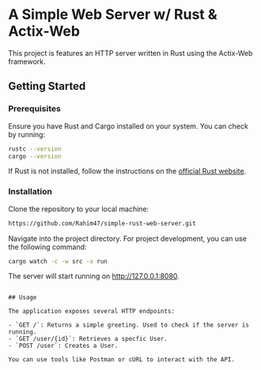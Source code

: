 # A Simple Web Server w/ Rust & Actix-Web

This project is features an HTTP server written in Rust using the Actix-Web framework.

## Getting Started

### Prerequisites

Ensure you have Rust and Cargo installed on your system. You can check by running:

```bash
rustc --version
cargo --version
```

If Rust is not installed, follow the instructions on the [official Rust website](https://www.rust-lang.org/tools/install).

### Installation

Clone the repository to your local machine:

```bash
https://github.com/Rahim47/simple-rust-web-server.git
```

Navigate into the project directory. For project development, you can use the following command:

```bash
cargo watch -c -w src -x run
```

The server will start running on http://127.0.0.1:8080.

```

## Usage

The application exposes several HTTP endpoints:

- `GET /`: Returns a simple greeting. Used to check if the server is running.
- `GET /user/{id}`: Retrieves a specfic User.
- `POST /user`: Creates a User.

You can use tools like Postman or cURL to interact with the API.
